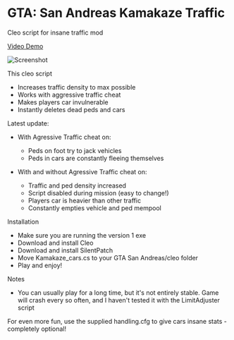 # GTA: San Andreas Kamakaze Traffic
Cleo script for insane traffic mod

[Video Demo](https://youtu.be/fB4PMy35RpI)

![Screenshot](https://raw.githubusercontent.com/bytes-ls/gtasa_kamakaze_cars/master/screenshot.png)

This cleo script
 - Increases traffic density to max possible
 - Works with aggressive traffic cheat
 - Makes players car invulnerable
 - Instantly deletes dead peds and cars

Latest update:
 - With Agressive Traffic cheat on:
   - Peds on foot try to jack vehicles
   - Peds in cars are constantly fleeing themselves
 
 - With and without Agressive Traffic cheat on:
   - Traffic and ped density increased
   - Script disabled during mission (easy to change!)
   - Players car is heavier than other traffic
   - Constantly empties vehicle and ped mempool

Installation
 - Make sure you are running the version 1 exe
 - Download and install Cleo
 - Download and install SilentPatch
 - Move Kamakaze_cars.cs to your GTA San Andreas/cleo folder
 - Play and enjoy!

Notes
 - You can usually play for a long time, but it's not entirely stable. Game will crash every so often, and I haven't tested it with the LimitAdjuster script

For even more fun, use the supplied handling.cfg to give cars insane stats - completely optional!
